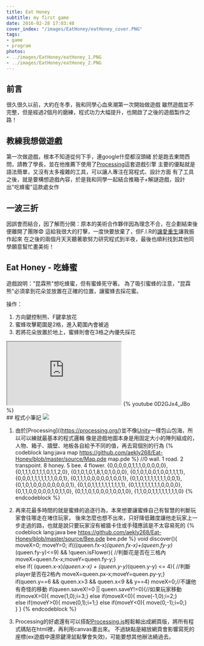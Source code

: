 ```yaml
---
title: Eat Honey
subtitle: my first game
date: 2016-02-28 17:03:48
cover_index: "/images/EatHoney/eatHoney_cover.PNG"
tags:
- game
- program
photos:
- ../images/EatHoney/eatHoney_1.PNG
- ../images/EatHoney/eatHoney_2.PNG
---
```

## 前言
很久很久以前，大約在冬季，我和同學心血來潮第一次開始做遊戲
雖然遊戲並不完整，但是經過2個月的磨練，程式功力大幅提升，也開啟了之後的遊戲製作之路！

## 教練我想做遊戲
第一次做遊戲，根本不知道從何下手，連google什麼都沒頭緒
於是跑去東問西問，請教了學長，並在他推薦下使用了[Processing](https://processing.org/)這套遊戲引擎
主要的優點就是語法簡單，又沒有太多複雜的工具，可以讓人專注在寫程式、設計方面
有了工具之後，就是要構想遊戲內容，於是我和同學一起結合推箱子+解謎遊戲，設計出"吃蜂蜜"這款處女作

## 一波三折
因誤會而結合，因了解而分開：原本的美術合作夥伴因為理念不合，在企劃結束後便離開了團隊😨
這給我很大的打擊，一度快要放棄了，但F.I.R的[讓愛重生](https://youtu.be/F8pLZA0CIj4)讓我振作起來
在之後的兩個月天天聽著歌努力研究程式到半夜，最後也順利找到其他同學願意幫忙畫美術！

## Eat Honey - 吃蜂蜜
遊戲說明："昆霖熊"想吃蜂蜜，但有蜜蜂死守著。
為了吸引蜜蜂的注意，"昆霖熊"必須拿到花朵並放置在正確的位置，讓蜜蜂去採花蜜。

操作：
1. 方向鍵控制熊、F鍵拿放花
2. 蜜蜂攻擊範圍是2格，進入範圍內會被追
3. 若將花朵放置於地上，蜜蜂則會在3格之內優先採花

<iframe class="itch_and_ghcard" src="https://itch.io/embed/226625?linkback=true" height="167px"> </iframe>
{% youtube 0D2GJx4_JBo %}
</br>
## 程式小筆記
<a href="https://github.com/aekly268/EatHoney"><img class="itch_and_ghcard" src="https://gh-card.dev/repos/aekly268/EatHoney.svg"></a>

1. 由於[Processing]((https://processing.org/)並不像[Unity](https://unity3d.com/)一樣包山包海，所以可以練就最基本的程式邏輯
像是遊戲地圖本身是用固定大小的陣列組成的，人物、箱子、牆壁、地板各自給予不同的值，再去寫個別的行為
{% codeblock lang:java map https://github.com/aekly268/Eat-Honey/blob/master/source/Map.pde map.pde %}
//0 wall. 1 road. 2 transpoint. 8 honey. 5 bee. 4 flower.
{0,0,0,0,0,1,1,1,0,0,0,0,0},
{0,1,1,1,0,1,1,1,0,1,1,2,0},
{0,1,0,1,0,1,8,1,0,1,0,0,0},
{0,1,0,1,0,0,1,0,0,1,1,1,1},
{0,0,0,1,1,1,1,1,1,1,0,0,1},
{0,1,1,1,0,0,0,0,0,1,0,0,1},
{0,1,0,1,1,1,1,1,1,1,0,0,1},
{0,1,0,1,0,0,0,0,0,0,0,0,1},
{0,1,0,1,1,1,1,1,1,1,1,1,1},
{0,1,1,1,1,1,1,1,1,0,0,0,0},
{0,1,1,0,0,0,0,0,1,0,1,1,0},
{0,1,1,0,1,0,0,0,1,0,0,1,0},
{1,1,0,0,1,1,1,1,1,1,1,1,0}
{% endcodeblock %}

2. 再來花最多時間的就是蜜蜂的追逐行為，本來想要讓蜜蜂自己有智慧的判斷玩家會往哪走在堵住玩家，
後來怎麼也想不出來，只好降低難度讓他走玩家上一步走過的路，也就是說只要玩家沒有被牆卡住或手殘應該是不太容易死的
{% codeblock lang:java bee https://github.com/aekly268/Eat-Honey/blob/master/source/Bee.pde bee.pde %}
void discover(){
  moveX=0; moveY=0;
  if(((queen.fx-x)*(queen.fx-x)+(queen.fy-y)*(queen.fy-y)<=9) && !queen.isFlower){  //判斷花是否在三格內
    moveX=queen.fx-x;moveY=queen.fy-y;}  
  else if( (queen.x-x)*(queen.x-x) + (queen.y-y)*(queen.y-y) <= 4){ //判斷player是否在2格內
    moveX=queen.px-x;moveY=queen.py-y;}    
  if(queen.y==6 && queen.x>3 && queen.x<9 && y==4) moveX=0;//不讓他有奇怪的移動
  if(queen.saveX!=0 || queen.saveY!=0){//如果玩家移動
    if(moveX>0){ move(1,0);i=3;}
    else if(moveX<0){ move(-1,0);i=2;}   
    else if(moveY>0){ move(0,1);i=1;}
    else if(moveY<0){ move(0,-1);i=0;}               
  }
}
{% endcodeblock %}

3. Processing的好處還有可以搭配[Processing.js](http://processingjs.org/articles/p5QuickStart.html)輕鬆輸出成網頁版，將所有程式碼貼在html裡，再利用canvas畫出來。
不過缺點是縮放網頁會影響寫死的座標(ex遊戲中還原鍵滑鼠點擊會失效)，可能要想其他辦法繞過去。
